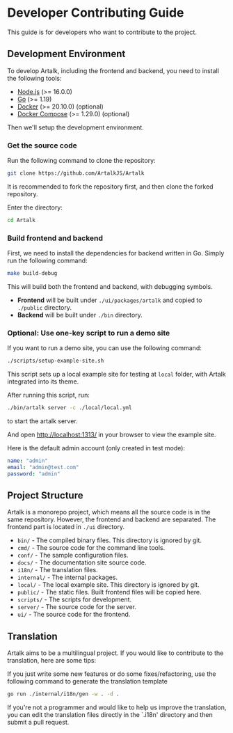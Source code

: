 # Developer Contributing Guide

This guide is for developers who want to contribute to the project.

## Development Environment

To develop Artalk, including the frontend and backend, you need to install the following tools:

- [Node.js](https://nodejs.org/en/) (>= 16.0.0)
- [Go](https://golang.org/) (>= 1.19)
- [Docker](https://www.docker.com/) (>= 20.10.0) (optional)
- [Docker Compose](https://docs.docker.com/compose/) (>= 1.29.0) (optional)

Then we'll setup the development environment.

### Get the source code

Run the following command to clone the repository:

```sh
git clone https://github.com/ArtalkJS/Artalk
```

It is recommended to fork the repository first, and then clone the forked repository.

Enter the directory:

```sh
cd Artalk
```

### Build frontend and backend

First, we need to install the dependencies for backend written in Go. Simply run the following command:

```sh
make build-debug
```

This will build both the frontend and backend, with debugging symbols.

- **Frontend** will be built under `./ui/packages/artalk` and copied to `./public` directory.
- **Backend** will be built under `./bin` directory.

### Optional: Use one-key script to run a demo site

If you want to run a demo site, you can use the following command:

```sh
./scripts/setup-example-site.sh
```

This script sets up a local example site for testing at `local` folder, with Artalk integrated into its theme.

After running this script, run:

```sh
./bin/artalk server -c ./local/local.yml
```

to start the artalk server.

And open <http://localhost:1313/> in your browser to view the example site.

Here is the default admin account (only created in test mode):

```yaml
name: "admin"
email: "admin@test.com"
password: "admin"
```

## Project Structure

Artalk is a monorepo project, which means all the source code is in the same repository. However, the frontend and backend are separated. The frontend part is located in `./ui` directory.

- `bin/` - The compiled binary files. This directory is ignored by git.
- `cmd/` - The source code for the command line tools.
- `conf/` - The sample configuration files.
- `docs/` - The documentation site source code.
- `i18n/` - The translation files.
- `internal/` - The internal packages.
- `local/` - The local example site. This directory is ignored by git.
- `public/` - The static files. Built frontend files will be copied here.
- `scripts/` - The scripts for development.
- `server/` - The source code for the server.
- `ui/` - The source code for the frontend.

## Translation

Artalk aims to be a multilingual project. If you would like to contribute to the translation, here are some tips:

If you just write some new features or do some fixes/refactoring, use the following command to generate the translation template

```sh
go run ./internal/i18n/gen -w . -d .
```

If you're not a programmer and would like to help us improve the translation, you can edit the translation files directly in the `.i18n' directory and then submit a pull request.
